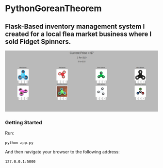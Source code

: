 # PythonGoreanTheorem

## Flask-Based inventory management system I created for a local flea market business where I sold Fidget Spinners.

<p align="center">
  <img src="src/ss.png" width="850"/>
</p>

### Getting Started

Run:

```python app.py```

And then navigate your browser to the following address:

```127.0.0.1:5000```